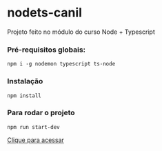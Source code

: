 # nodets-canil

Projeto feito no módulo do curso Node + Typescript

### Pré-requisitos globais:

`npm i -g nodemon typescript ts-node`

### Instalação

`npm install`

### Para rodar o projeto

`npm run start-dev`

[Clique para acessar](https://secure-peak-89642.herokuapp.com/)
